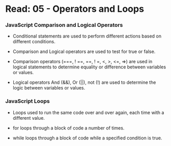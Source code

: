# Read: 05 - Operators and Loops

### JavaScript Comparison and Logical Operators

- Conditional statements are used to perform different actions based on different conditions.

- Comparison and Logical operators are used to test for true or false.

- Comparison operators (===, ! ==, ==, ! =, <, >, <=, =>) are used in logical statements to determine equality or difference between variables or values.

- Logical operators And (&&), Or (||), not (!) are used to determine the logic between variables or values.

### JavaScript Loops

- Loops used to run the same code over and over again, each time with a different value.

- for loops through a block of code a number of times.

- while loops through a block of code while a specified condition is true.